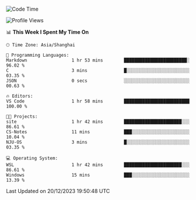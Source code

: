 <!--START_SECTION:waka-->
![Code Time](http://img.shields.io/badge/Code%20Time-1%2C432%20hrs%2049%20mins-blue)

![Profile Views](http://img.shields.io/badge/Profile%20Views-1-blue)

📊 **This Week I Spent My Time On** 

```text
🕑︎ Time Zone: Asia/Shanghai

💬 Programming Languages: 
Markdown                 1 hr 53 mins        ████████████████████████░   96.02 % 
C                        3 mins              █░░░░░░░░░░░░░░░░░░░░░░░░   03.35 % 
JSON                     0 secs              ░░░░░░░░░░░░░░░░░░░░░░░░░   00.63 % 

🔥 Editors: 
VS Code                  1 hr 58 mins        █████████████████████████   100.00 % 

🐱‍💻 Projects: 
site                     1 hr 42 mins        ██████████████████████░░░   86.61 % 
CS-Notes                 11 mins             ███░░░░░░░░░░░░░░░░░░░░░░   10.04 % 
NJU-OS                   3 mins              █░░░░░░░░░░░░░░░░░░░░░░░░   03.35 % 

💻 Operating System: 
WSL                      1 hr 42 mins        ██████████████████████░░░   86.61 % 
Windows                  15 mins             ███░░░░░░░░░░░░░░░░░░░░░░   13.39 % 
```


 Last Updated on 20/12/2023 19:50:48 UTC
<!--END_SECTION:waka-->